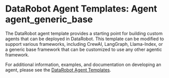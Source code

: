 # DataRobot Agent Templates: Agent agent_generic_base

The DataRobot agent template provides a starting point for building custom agents that can be deployed in DataRobot.
This template can be modified to support various frameworks, including CrewAI, LangGraph, Llama-Index, or
a generic base framework that can be customized to use any other agentic framework.

For additional information, examples, and documentation on developing an agent, please see the
[DataRobot Agent Templates](https://github.com/datarobot-community/datarobot-agent-templates).
